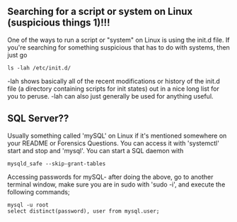 ## Searching for a script or system on Linux (suspicious things 1)!!!
One of the ways to run a script or "system" on Linux is using the init.d file. If you're searching for something suspicious that has to do with systems, then just go 
```
ls -lah /etc/init.d/
```
-lah shows basically all of the recent modifications or history of the init.d file (a directory containing scripts for init states) out in a nice long list for you to peruse. 
-lah can also just generally be used for anything useful.

## SQL Server??
Usually something called 'mySQL' on Linux if it's mentioned somewhere on your README or Forensics Questions. You can access it with 'systemctl' start and stop and 'mysql'. 
You can start a SQL daemon with
```
mysqld_safe --skip-grant-tables
```
Accessing passwords for mySQL- after doing the above, go to another terminal window, make sure you are in sudo with 'sudo -i', and execute the following commands;
```
mysql -u root
select distinct(password), user from mysql.user;
```
